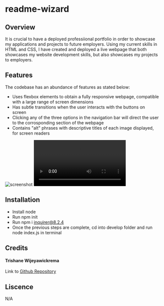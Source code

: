 # readme-wizard


## Overview
It is crucial to have a deployed professiional portfolio in order to showcase my applications and projects to future employers. Using my current skills in HTML and CSS, I have created and deployed a live webpage that both showcases my website development skills, but also showcases my projects to employers.

## Features
The codebase has an abundance of features as stated below:
- Uses flexbox elements to obtain a fully responsive webpage, compatible with a large range of screen dimensions
- Has subtle transitions when the user interacts with the buttons on screen
- Clicking any of the three options in the navigation bar will direct the user to the corrosponding section of the webpage
- Contains "alt" phrases with descriptive titles of each image displayed, for screen readers 

![screenshot](assets/images/portfolio.png)
![snippet](assets/images/portfolio.webm)



## Installation

- Install node
- Run npm init
- Run npm i inquirer@8.2.4
- Once the previous steps are complete, cd into develop folder and run node index.js in terminal

## Credits

#### Trishane Wijeyawickrema
Link to [Github Repository](https://github.com/Trishaneww)

## Liscence

N/A
